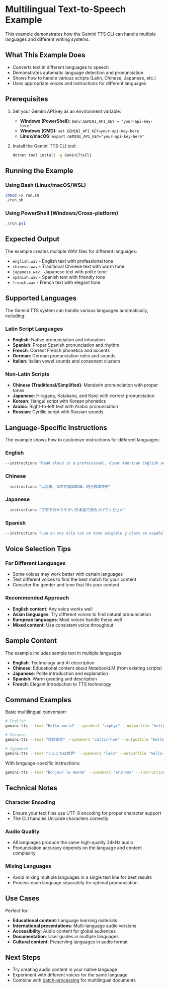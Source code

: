 # Multilingual Text-to-Speech Example

This example demonstrates how the Gemini TTS CLI can handle multiple languages and different writing systems.

## What This Example Does

- Converts text in different languages to speech
- Demonstrates automatic language detection and pronunciation
- Shows how to handle various scripts (Latin, Chinese, Japanese, etc.)
- Uses appropriate voices and instructions for different languages

## Prerequisites

1. Set your Gemini API key as an environment variable:
   - **Windows (PowerShell):** `$env:GEMINI_API_KEY = "your-api-key-here"`
   - **Windows (CMD):** `set GEMINI_API_KEY=your-api-key-here`
   - **Linux/macOS:** `export GEMINI_API_KEY="your-api-key-here"`

2. Install the Gemini TTS CLI tool:
   ```bash
   dotnet tool install -g GeminiTtsCli
   ```

## Running the Example

### Using Bash (Linux/macOS/WSL)
```bash
chmod +x run.sh
./run.sh
```

### Using PowerShell (Windows/Cross-platform)
```powershell
.\run.ps1
```

## Expected Output

The example creates multiple WAV files for different languages:
- `english.wav` - English text with professional tone
- `chinese.wav` - Traditional Chinese text with warm tone
- `japanese.wav` - Japanese text with polite tone
- `spanish.wav` - Spanish text with friendly tone
- `french.wav` - French text with elegant tone

## Supported Languages

The Gemini TTS system can handle various languages automatically, including:

### Latin Script Languages
- **English**: Native pronunciation and intonation
- **Spanish**: Proper Spanish pronunciation and rhythm
- **French**: Correct French phonetics and accents
- **German**: German pronunciation rules and sounds
- **Italian**: Italian vowel sounds and consonant clusters

### Non-Latin Scripts
- **Chinese (Traditional/Simplified)**: Mandarin pronunciation with proper tones
- **Japanese**: Hiragana, Katakana, and Kanji with correct pronunciation
- **Korean**: Hangul script with Korean phonetics
- **Arabic**: Right-to-left text with Arabic pronunciation
- **Russian**: Cyrillic script with Russian sounds

## Language-Specific Instructions

The example shows how to customize instructions for different languages:

### English
```bash
--instructions "Read aloud in a professional, clear American English accent"
```

### Chinese
```bash
--instructions "以溫暖、自然的語調朗讀，適合教學使用"
```

### Japanese  
```bash
--instructions "丁寧で分かりやすい日本語で読み上げてください"
```

### Spanish
```bash
--instructions "Lee en voz alta con un tono amigable y claro en español"
```

## Voice Selection Tips

### For Different Languages
- Some voices may work better with certain languages
- Test different voices to find the best match for your content
- Consider the gender and tone that fits your content

### Recommended Approach
- **English content**: Any voice works well
- **Asian languages**: Try different voices to find natural pronunciation
- **European languages**: Most voices handle these well
- **Mixed content**: Use consistent voice throughout

## Sample Content

The example includes sample text in multiple languages:

- **English**: Technology and AI description
- **Chinese**: Educational content about NotebookLM (from existing scripts)
- **Japanese**: Polite introduction and explanation
- **Spanish**: Warm greeting and description
- **French**: Elegant introduction to TTS technology

## Command Examples

Basic multilingual conversion:
```bash
# English
gemini-tts --text "Hello world" --speaker1 "zephyr" --outputfile "hello-en.wav"

# Chinese
gemini-tts --text "你好世界" --speaker1 "callirrhoe" --outputfile "hello-zh.wav"

# Japanese
gemini-tts --text "こんにちは世界" --speaker1 "leda" --outputfile "hello-ja.wav"
```

With language-specific instructions:
```bash
gemini-tts --text "Bonjour le monde" --speaker1 "erinome" --instructions "Lisez à haute voix avec un accent français authentique" --outputfile "hello-fr.wav"
```

## Technical Notes

### Character Encoding
- Ensure your text files use UTF-8 encoding for proper character support
- The CLI handles Unicode characters correctly

### Audio Quality
- All languages produce the same high-quality 24kHz audio
- Pronunciation accuracy depends on the language and content complexity

### Mixing Languages
- Avoid mixing multiple languages in a single text line for best results
- Process each language separately for optimal pronunciation

## Use Cases

Perfect for:
- **Educational content**: Language learning materials
- **International presentations**: Multi-language audio versions
- **Accessibility**: Audio content for global audiences
- **Documentation**: User guides in multiple languages
- **Cultural content**: Preserving languages in audio format

## Next Steps

- Try creating audio content in your native language
- Experiment with different voices for the same language
- Combine with [batch-processing](../batch-processing/) for multilingual documents